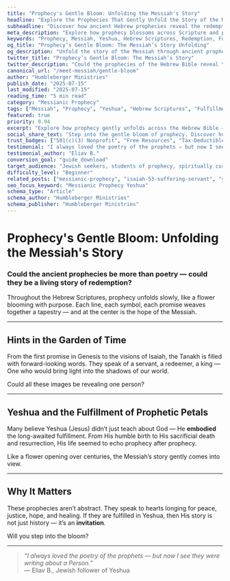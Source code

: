 ```yaml
---
title: "Prophecy's Gentle Bloom: Unfolding the Messiah's Story"
headline: "Explore the Prophecies That Gently Unfold the Story of the Messiah"
subheadline: "Discover how ancient Hebrew prophecies reveal the redemptive journey of Yeshua"
meta_description: "Explore how prophecy blossoms across Scripture and points to Yeshua as the promised Messiah."
keywords: "Prophecy, Messiah, Yeshua, Hebrew Scriptures, Redemption, Fulfillment, Messianic prophecy"
og_title: "Prophecy’s Gentle Bloom: The Messiah’s Story Unfolding"
og_description: "Unfold the story of the Messiah through ancient prophecy. Discover how it leads to Yeshua."
twitter_title: "Prophecy’s Gentle Bloom: The Messiah’s Story"
twitter_description: "Could the prophecies of the Hebrew Bible reveal Yeshua? Step into the unfolding story."
canonical_url: "/meet-messiah/gentle-bloom"
author: "Humbleberger Ministries"
publish_date: "2025-07-15"
last_modified: "2025-07-15"
reading_time: "5 min read"
category: "Messianic Prophecy"
tags: ["Messiah", "Prophecy", "Yeshua", "Hebrew Scriptures", "Fulfillment", "Redemption"]
featured: true
priority: 0.94
excerpt: "Explore how prophecy gently unfolds across the Hebrew Bible — and leads us to the Messiah."
social_share_text: "Step into the gentle bloom of prophecy. Discover how it reveals the Messiah's story."
trust_badges: ["501(c)(3) Nonprofit", "Free Resources", "Tax-Deductible Giving"]
testimonial: "I always loved the poetry of the prophets — but now I see they were writing about a Person."
testimonial_author: "Eliav B."
conversion_goal: "guide_download"
target_audience: "Jewish seekers, students of prophecy, spiritually curious"
difficulty_level: "Beginner"
related_posts: ["messianic-prophecy", "isaiah-53-suffering-servant", "yeshua-in-hebrew-scriptures"]
seo_focus_keyword: "Messianic Prophecy Yeshua"
schema_type: "Article"
schema_author: "Humbleberger Ministries"
schema_publisher: "Humbleberger Ministries"
---
```


# Prophecy's Gentle Bloom: Unfolding the Messiah's Story

### Could the ancient prophecies be more than poetry — could they be a living story of redemption?

Throughout the Hebrew Scriptures, prophecy unfolds slowly, like a flower blooming with purpose. Each line, each symbol, each promise weaves together a tapestry — and at the center is the hope of the Messiah.

---

## Hints in the Garden of Time

From the first promise in Genesis to the visions of Isaiah, the Tanakh is filled with forward-looking words. They speak of a servant, a redeemer, a king — One who would bring light into the shadows of our world.

Could all these images be revealing one person?

---

## Yeshua and the Fulfillment of Prophetic Petals

Many believe Yeshua (Jesus) didn’t just teach about God — He **embodied** the long-awaited fulfillment. From His humble birth to His sacrificial death and resurrection, His life seemed to echo prophecy after prophecy.

Like a flower opening over centuries, the Messiah’s story gently comes into view.

---

## Why It Matters

These prophecies aren’t abstract. They speak to hearts longing for peace, justice, hope, and healing. If they are fulfilled in Yeshua, then His story is not just history — it’s an **invitation**.

Will you step into the bloom?

---

> _“I always loved the poetry of the prophets — but now I see they were writing about a Person.”_  
> — Eliav B., Jewish follower of Yeshua
